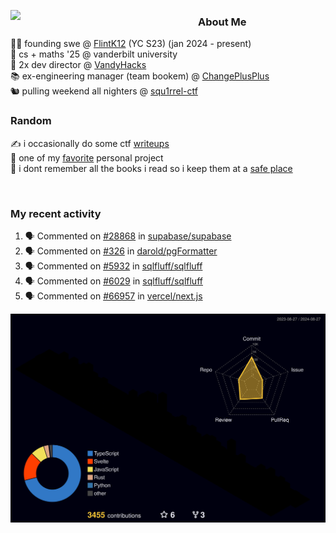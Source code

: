 <!-- 
Hey what are you doing here? 
I admire your curiosity tho
Shoot me an email (zinean00 at gmail dot com)
Let's connect! 
-->

<p float="left">
  <img src='https://imgur.com/nGM66Ev.png' width='300' align="left">
  <p>
    
  <h3>About Me</h3>
  👨‍💻 founding swe @ <a href="https://www.flintk12.com">FlintK12</a> (YC S23) (jan 2024 - present) <br>
  🏫 cs + maths '25 @ vanderbilt university <br>
  🌊 2x dev director @ <a href="https://github.com/vandyhacks">VandyHacks</a> <br>
  📚 ex-engineering manager (team bookem) @ <a href="https://github.com/changeplusplusvandy">ChangePlusPlus<a> <br>
  🐿 pulling weekend all nighters @ <a href="https://github.com/squ1rrel-ctf">squ1rrel-ctf</a> <br>
  
  <h3>Random</h3>
  ✍️ i occasionally do some ctf <a href="https://squ1rrel.dev/author/zineanteoh">writeups</a> <br>
  📱 one of my <a href="https://github.com/zineanteoh/vinkybox-app">favorite</a> personal project<br>
  📖 i dont remember all the books i read so i keep them at a <a href="https://www.goodreads.com/user/show/80901669-zi">safe place</a>
  </p>
  
</p>

<br>
<!-- <i>generated by <a href="https://labs.openai.com/s/0hW1r6PFYo3Zh0a7UoxK2AMp" target="_blank">dall-e 2</a></i> -->

<h3>My recent activity</h3>

<!--START_SECTION:activity-->
1. 🗣 Commented on [#28868](https://github.com/supabase/supabase/issues/28868#issuecomment-2314111843) in [supabase/supabase](https://github.com/supabase/supabase)
2. 🗣 Commented on [#326](https://github.com/darold/pgFormatter/issues/326#issuecomment-2272769689) in [darold/pgFormatter](https://github.com/darold/pgFormatter)
3. 🗣 Commented on [#5932](https://github.com/sqlfluff/sqlfluff/issues/5932#issuecomment-2272658321) in [sqlfluff/sqlfluff](https://github.com/sqlfluff/sqlfluff)
4. 🗣 Commented on [#6029](https://github.com/sqlfluff/sqlfluff/issues/6029#issuecomment-2272094070) in [sqlfluff/sqlfluff](https://github.com/sqlfluff/sqlfluff)
5. 🗣 Commented on [#66957](https://github.com/vercel/next.js/issues/66957#issuecomment-2257396049) in [vercel/next.js](https://github.com/vercel/next.js)
<!--END_SECTION:activity-->

![](./profile-3d-contrib/profile-night-rainbow.svg)
